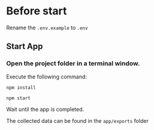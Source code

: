 # Before start

Rename the `.env.example` to `.env`

## Start App

### Open the project folder in a terminal window.

Execute the following command:

```
npm install
```

```
npm start
```

Wait until the app is completed.

The collected data can be found in the `app/exports` folder
